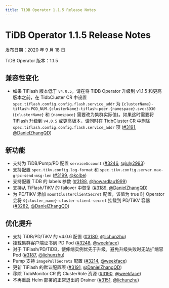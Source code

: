 ```yaml
---
title: TiDB Operator 1.1.5 Release Notes
---
```


# TiDB Operator 1.1.5 Release Notes

发布日期：2020 年 9 月 18 日

TiDB Operator 版本：1.1.5

## 兼容性变化

- 如果 TiFlash 版本低于 `v4.0.5`，请在将 TiDB Operator 升级到 v1.1.5 和更高版本之前，在 TidbCluster CR 中设置 `spec.tiflash.config.config.flash.service_addr` 为 `{clusterName}-tiflash-POD_NUM.{clusterName}-tiflash-peer.{namespace}.svc:3930` (`{clusterName}` 和 `{namespace}` 需要改为集群实际值)。如果这时需要将 TiFlash 升级到 `v4.0.5` 或更高版本，请同时在 TidbCluster CR 中删除 `spec.tiflash.config.config.flash.service_addr` 项 ([#3191](https://github.com/pingcap/tidb-operator/pull/3191), [@DanielZhangQD](https://github.com/DanielZhangQD))

## 新功能

- 支持为 TiDB/Pump/PD 配置 `serviceAccount` ([#3246](https://github.com/pingcap/tidb-operator/pull/3246), [@july2993](https://github.com/july2993))
- 支持配置 `spec.tikv.config.log-format` 和 `spec.tikv.config.server.max-grpc-send-msg-len` ([#3199](https://github.com/pingcap/tidb-operator/pull/3199), [@kolbe](https://github.com/kolbe))
- 支持配置 TiDB 的 labels 参数 ([#3188](https://github.com/pingcap/tidb-operator/pull/3188), [@howardlau1999](https://github.com/howardlau1999))
- 支持从 TiFlash/TiKV 的 failover 中恢复 ([#3189](https://github.com/pingcap/tidb-operator/pull/3189), [@DanielZhangQD](https://github.com/DanielZhangQD))
- 为 PD/TiKV 添加 `mountClusterClientSecret` 配置，该值为 true 时 Operator 会将 `${cluster_name}-cluster-client-secret` 挂载到 PD/TiKV 容器 ([#3282](https://github.com/pingcap/tidb-operator/pull/3282), [@DanielZhangQD](https://github.com/DanielZhangQD))

## 优化提升

- 支持 TiDB/PD/TiKV 的 v4.0.6 配置 ([#3180](https://github.com/pingcap/tidb-operator/pull/3180), [@lichunzhu](https://github.com/lichunzhu))
- 挂载集群客户端证书到 PD Pod ([#3248](https://github.com/pingcap/tidb-operator/pull/3248), [@weekface](https://github.com/weekface))
- 对于 TiFlash/PD/TiDB，使伸缩实例优先于升级，避免升级失败时无法扩缩容 Pod ([#3187](https://github.com/pingcap/tidb-operator/pull/3187), [@lichunzhu](https://github.com/lichunzhu))
- Pump 支持 `imagePullSecrets` 配置 ([#3214](https://github.com/pingcap/tidb-operator/pull/3214), [@weekface](https://github.com/weekface))
- 更新 TiFlash 的默认配置项 ([#3191](https://github.com/pingcap/tidb-operator/pull/3191), [@DanielZhangQD](https://github.com/DanielZhangQD))
- 移除 TidbMonitor CR 的 ClusterRole 资源 ([#3190](https://github.com/pingcap/tidb-operator/pull/3190), [@weekface](https://github.com/weekface))
- 不再重启 Helm 部署的正常退出的 Drainer ([#3151](https://github.com/pingcap/tidb-operator/pull/3151), [@lichunzhu](https://github.com/lichunzhu))
